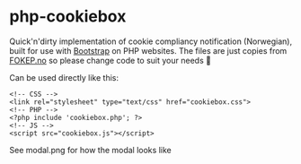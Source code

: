 # php-cookiebox

Quick'n'dirty implementation of cookie compliancy notification (Norwegian), built for use with [Bootstrap](https://getbootstrap.com/) on PHP websites. The files are just copies from [FOKEP.no](https://fokep.no) so please change code to suit your needs :poop:

Can be used directly like this:
```
<!-- CSS -->
<link rel="stylesheet" type="text/css" href="cookiebox.css">
<!-- PHP -->
<?php include 'cookiebox.php'; ?>
<!-- JS -->
<script src="cookiebox.js"></script>
```

See modal.png for how the modal looks like
